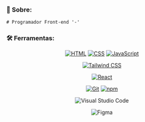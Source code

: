 
### **🧐 Sobre:**

```diff
# Programador Front-end '-'
```

### 🛠 **Ferramentas:**

<div align="center">
  
[![HTML](https://img.shields.io/badge/HTML-%23E34F26.svg?logo=html5&logoColor=white)](#)
[![CSS](https://img.shields.io/badge/CSS-639?logo=css&logoColor=fff)](#)
[![JavaScript](https://img.shields.io/badge/JavaScript-F7DF1E?logo=javascript&logoColor=000)](#)

[![Tailwind CSS](https://img.shields.io/badge/Tailwind%20CSS-%2338B2AC.svg?logo=tailwind-css&logoColor=white)](#)

[![React](https://img.shields.io/badge/React-%2320232a.svg?logo=react&logoColor=%2361DAFB)](#)

[![Git](https://img.shields.io/badge/Git-F05032?logo=git&logoColor=fff)](#)
[![npm](https://img.shields.io/badge/npm-CB3837?logo=npm&logoColor=fff)](#)

![Visual Studio Code](https://img.shields.io/badge/Visual%20Studio%20Code-0078d7.svg?style=for-the-badge&logo=visual-studio-code&logoColor=white)
 
![Figma](https://img.shields.io/badge/figma-C.svg?style=for-the-badge&logo=figma&color=fff)

</div>
